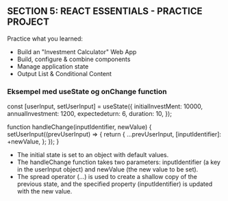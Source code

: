 ## SECTION 5: REACT ESSENTIALS - PRACTICE PROJECT

Practice what you learned:

- Build an "Investment Calculator" Web App
- Build, configure & combine components
- Manage application state
- Output List & Conditional Content

### Eksempel med useState og onChange function

const [userInput, setUserInput] = useState({
initialInvestMent: 10000,
annualInvestment: 1200,
expectedeturn: 6,
duration: 10,
});

function handleChange(inputIdentifier, newValue) {
setUserInput((prevUserInput) => {
return {
...prevUserInput,
[inputIdentifier]: +newValue,
};
});
}

- The initial state is set to an object with default values.
- The handleChange function takes two parameters: inputIdentifier (a key in the userInput object) and newValue (the new value to be set).
- The spread operator (...) is used to create a shallow copy of the previous state, and the specified property (inputIdentifier) is updated with the new value.